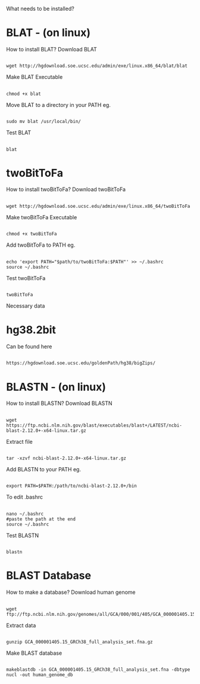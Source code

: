 What needs to be installed?
# BLAT - (on linux)
How to install BLAT?
Download BLAT
##
    wget http://hgdownload.soe.ucsc.edu/admin/exe/linux.x86_64/blat/blat
Make BLAT Executable
##
    chmod +x blat
Move BLAT to a directory in your PATH eg.
##
    sudo mv blat /usr/local/bin/
Test BLAT
##
    blat

# twoBitToFa
How to install twoBitToFa?
Download twoBitToFa
##
    wget http://hgdownload.soe.ucsc.edu/admin/exe/linux.x86_64/twoBitToFa
Make twoBitToFa Executable
##
    chmod +x twoBitToFa
Add twoBitToFa to PATH eg.
##
    echo 'export PATH="$path/to/twoBitToFa:$PATH"' >> ~/.bashrc
    source ~/.bashrc
Test twoBitToFa
##
    twoBitToFa

Necessary data
# hg38.2bit
Can be found here
##
    https://hgdownload.soe.ucsc.edu/goldenPath/hg38/bigZips/
    
# BLASTN - (on linux)
How to install BLASTN?
Download BLASTN
##
    wget https://ftp.ncbi.nlm.nih.gov/blast/executables/blast+/LATEST/ncbi-blast-2.12.0+-x64-linux.tar.gz
Extract file
##
    tar -xzvf ncbi-blast-2.12.0+-x64-linux.tar.gz
Add BLASTN to your PATH eg.
##
    export PATH=$PATH:/path/to/ncbi-blast-2.12.0+/bin
To edit .bashrc
##
    nano ~/.bashrc
    #paste the path at the end
    source ~/.bashrc
Test BLASTN
##
    blastn

# BLAST Database
How to make a database?
Download human genome 
##
    wget ftp://ftp.ncbi.nlm.nih.gov/genomes/all/GCA/000/001/405/GCA_000001405.15_GRCh38/seqs_for_alignment_pipelines.ucsc_ids/GCA_000001405.15_GRCh38_full_analysis_set.fna.gz
Extract data
##
    gunzip GCA_000001405.15_GRCh38_full_analysis_set.fna.gz
Make BLAST database
##
    makeblastdb -in GCA_000001405.15_GRCh38_full_analysis_set.fna -dbtype nucl -out human_genome_db



